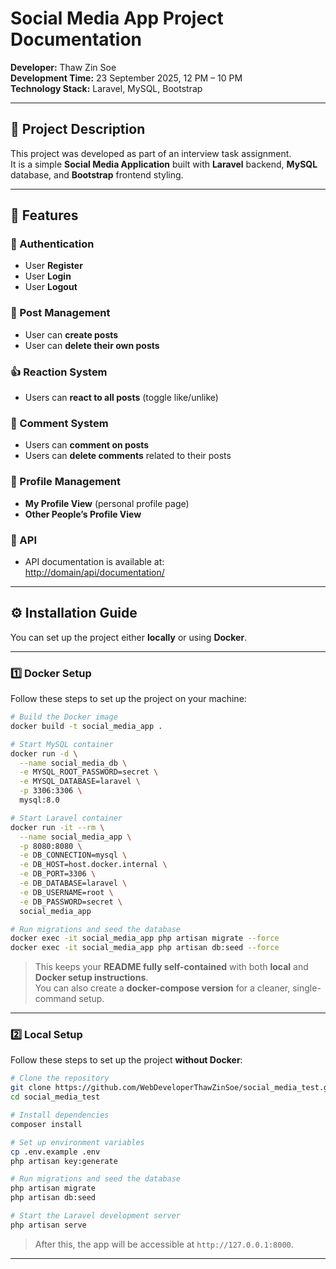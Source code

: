 # Social Media App Project Documentation

**Developer:** Thaw Zin Soe  
**Development Time:** 23 September 2025, 12 PM – 10 PM  
**Technology Stack:** Laravel, MySQL, Bootstrap

---

## 📌 Project Description
This project was developed as part of an interview task assignment.  
It is a simple **Social Media Application** built with **Laravel** backend, **MySQL** database, and **Bootstrap** frontend styling.

---

## 🚀 Features

### 🔐 Authentication
- User **Register**
- User **Login**
- User **Logout**

### 📝 Post Management
- User can **create posts**
- User can **delete their own posts**

### 👍 Reaction System
- Users can **react to all posts** (toggle like/unlike)

### 💬 Comment System
- Users can **comment on posts**
- Users can **delete comments** related to their posts

### 👤 Profile Management
- **My Profile View** (personal profile page)
- **Other People’s Profile View**

### 📡 API
- API documentation is available at:  
  [http://domain/api/documentation/](http://socialtest.thawzinsoe.com/api/documentation)

---

## ⚙️ Installation Guide

You can set up the project either **locally** or using **Docker**.

---

### 1️⃣ Docker Setup

Follow these steps to set up the project on your machine:

```bash
# Build the Docker image
docker build -t social_media_app .

# Start MySQL container
docker run -d \
  --name social_media_db \
  -e MYSQL_ROOT_PASSWORD=secret \
  -e MYSQL_DATABASE=laravel \
  -p 3306:3306 \
  mysql:8.0

# Start Laravel container
docker run -it --rm \
  --name social_media_app \
  -p 8080:8080 \
  -e DB_CONNECTION=mysql \
  -e DB_HOST=host.docker.internal \
  -e DB_PORT=3306 \
  -e DB_DATABASE=laravel \
  -e DB_USERNAME=root \
  -e DB_PASSWORD=secret \
  social_media_app

# Run migrations and seed the database
docker exec -it social_media_app php artisan migrate --force
docker exec -it social_media_app php artisan db:seed --force
```

> This keeps your **README fully self-contained** with both **local** and **Docker setup instructions**.  
> You can also create a **docker-compose version** for a cleaner, single-command setup.

---

### 2️⃣ Local Setup

Follow these steps to set up the project **without Docker**:

```bash
# Clone the repository
git clone https://github.com/WebDeveloperThawZinSoe/social_media_test.git
cd social_media_test

# Install dependencies
composer install

# Set up environment variables
cp .env.example .env
php artisan key:generate

# Run migrations and seed the database
php artisan migrate
php artisan db:seed

# Start the Laravel development server
php artisan serve
```

> After this, the app will be accessible at `http://127.0.0.1:8000`.

---

